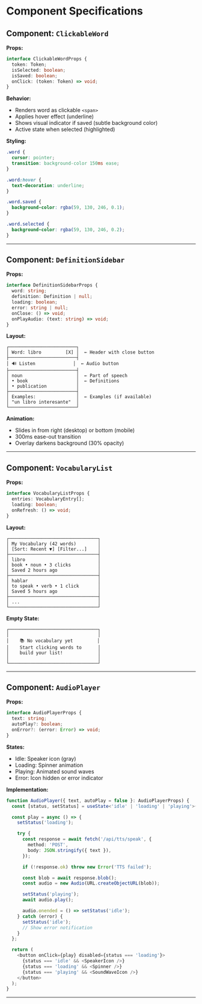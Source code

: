 # Component Specifications

## Component: `ClickableWord`

**Props:**
```typescript
interface ClickableWordProps {
  token: Token;
  isSelected: boolean;
  isSaved: boolean;
  onClick: (token: Token) => void;
}
```

**Behavior:**
- Renders word as clickable `<span>`
- Applies hover effect (underline)
- Shows visual indicator if saved (subtle background color)
- Active state when selected (highlighted)

**Styling:**
```css
.word {
  cursor: pointer;
  transition: background-color 150ms ease;
}

.word:hover {
  text-decoration: underline;
}

.word.saved {
  background-color: rgba(59, 130, 246, 0.1);
}

.word.selected {
  background-color: rgba(59, 130, 246, 0.2);
}
```

---

## Component: `DefinitionSidebar`

**Props:**
```typescript
interface DefinitionSidebarProps {
  word: string;
  definition: Definition | null;
  loading: boolean;
  error: string | null;
  onClose: () => void;
  onPlayAudio: (text: string) => void;
}
```

**Layout:**
```
┌─────────────────────────┐
│ Word: libro         [X] │  ← Header with close button
├─────────────────────────┤
│ 🔊 Listen              │  ← Audio button
├─────────────────────────┤
│ noun                    │  ← Part of speech
│ • book                  │  ← Definitions
│ • publication           │
├─────────────────────────┤
│ Examples:               │  ← Examples (if available)
│ "un libro interesante"  │
└─────────────────────────┘
```

**Animation:**
- Slides in from right (desktop) or bottom (mobile)
- 300ms ease-out transition
- Overlay darkens background (30% opacity)

---

## Component: `VocabularyList`

**Props:**
```typescript
interface VocabularyListProps {
  entries: VocabularyEntry[];
  loading: boolean;
  onRefresh: () => void;
}
```

**Layout:**
```
┌─────────────────────────────────┐
│ My Vocabulary (42 words)        │
│ [Sort: Recent ▼] [Filter...]    │
├─────────────────────────────────┤
│ libro                           │
│ book • noun • 3 clicks          │
│ Saved 2 hours ago               │
├─────────────────────────────────┤
│ hablar                          │
│ to speak • verb • 1 click       │
│ Saved 5 hours ago               │
├─────────────────────────────────┤
│ ...                             │
└─────────────────────────────────┘
```

**Empty State:**
```
┌─────────────────────────────────┐
│                                 │
│    📚 No vocabulary yet         │
│    Start clicking words to      │
│    build your list!             │
│                                 │
└─────────────────────────────────┘
```

---

## Component: `AudioPlayer`

**Props:**
```typescript
interface AudioPlayerProps {
  text: string;
  autoPlay?: boolean;
  onError?: (error: Error) => void;
}
```

**States:**
- Idle: Speaker icon (gray)
- Loading: Spinner animation
- Playing: Animated sound waves
- Error: Icon hidden or error indicator

**Implementation:**
```typescript
function AudioPlayer({ text, autoPlay = false }: AudioPlayerProps) {
  const [status, setStatus] = useState<'idle' | 'loading' | 'playing'>('idle');

  const play = async () => {
    setStatus('loading');

    try {
      const response = await fetch('/api/tts/speak', {
        method: 'POST',
        body: JSON.stringify({ text }),
      });

      if (!response.ok) throw new Error('TTS failed');

      const blob = await response.blob();
      const audio = new Audio(URL.createObjectURL(blob));

      setStatus('playing');
      await audio.play();

      audio.onended = () => setStatus('idle');
    } catch (error) {
      setStatus('idle');
      // Show error notification
    }
  };

  return (
    <button onClick={play} disabled={status === 'loading'}>
      {status === 'idle' && <SpeakerIcon />}
      {status === 'loading' && <Spinner />}
      {status === 'playing' && <SoundWaveIcon />}
    </button>
  );
}
```

---

